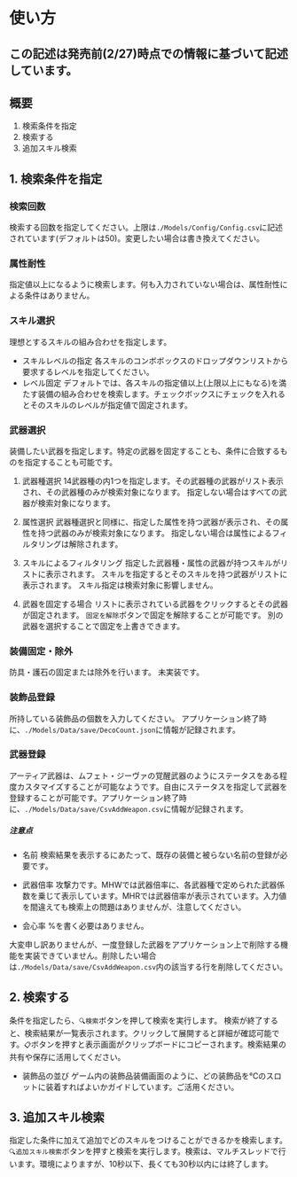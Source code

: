 # 使い方
## この記述は発売前(2/27)時点での情報に基づいて記述しています。

## 概要
1. 検索条件を指定
2. 検索する
3. 追加スキル検索

## 1. 検索条件を指定
### 検索回数
検索する回数を指定してください。上限は`./Models/Config/Config.csv`に記述されています(デフォルトは50)。変更したい場合は書き換えてください。

### 属性耐性
指定値以上になるように検索します。何も入力されていない場合は、属性耐性による条件はありません。

### スキル選択
理想とするスキルの組み合わせを指定します。
- スキルレベルの指定
各スキルのコンボボックスのドロップダウンリストから要求するレベルを指定してください。
- レベル固定
デフォルトでは、各スキルの指定値以上(上限以上にもなる)を満たす装備の組み合わせを検索します。チェックボックスにチェックを入れるとそのスキルのレベルが指定値で固定されます。

### 武器選択
装備したい武器を指定します。特定の武器を固定することも、条件に合致するものを指定することも可能です。
1. 武器種選択
14武器種の内1つを指定します。その武器種の武器がリスト表示され、その武器種のみが検索対象になります。
指定しない場合はすべての武器が検索対象になります。

2. 属性選択
武器種選択と同様に、指定した属性を持つ武器が表示され、その属性を持つ武器のみが検索対象になります。
指定しない場合は属性によるフィルタリングは解除されます。

3. スキルによるフィルタリング
指定した武器種・属性の武器が持つスキルがリストに表示されます。
スキルを指定するとそのスキルを持つ武器がリストに表示されます。
スキル指定は検索対象に影響しません。

4. 武器を固定する場合
リストに表示されている武器をクリックするとその武器が固定されます。
`固定を解除`ボタンで固定を解除することが可能です。
別の武器を選択することで固定を上書きできます。

### 装備固定・除外
防具・護石の固定または除外を行います。
未実装です。

### 装飾品登録
所持している装飾品の個数を入力してください。
アプリケーション終了時に、`./Models/Data/save/DecoCount.json`に情報が記録されます。

### 武器登録
アーティア武器は、ムフェト・ジーヴァの覚醒武器のようにステータスをある程度カスタマイズすることが可能なようです。自由にステータスを指定して武器を登録することが可能です。アプリケーション終了時に、`./Models/Data/save/CsvAddWeapon.csv`に情報が記録されます。
##### 注意点
- 名前
検索結果を表示するにあたって、既存の装備と被らない名前の登録が必要です。

- 武器倍率
攻撃力です。MHWでは武器倍率に、各武器種で定められた武器係数を乗じて表示しています。MHRでは武器倍率が表示されています。入力値を間違えても検索上の問題はありませんが、注意してください。

- 会心率
%を書く必要はありません。

大変申し訳ありませんが、一度登録した武器をアプリケーション上で削除する機能を実装できていません。削除したい場合は`./Models/Data/save/CsvAddWeapon.csv`内の該当する行を削除してください。

## 2. 検索する
条件を指定したら、`🔍検索`ボタンを押して検索を実行します。
検索が終了すると、検索結果が一覧表示されます。クリックして展開すると詳細が確認可能です。`📋`ボタンを押すと表示画面がクリップボードにコピーされます。検索結果の共有や保存に活用してください。
- 装飾品の並び
ゲーム内の装飾品装備画面のように、どの装飾品を℃のスロットに装着すればよいかガイドしています。ご活用ください。

## 3. 追加スキル検索
指定した条件に加えて追加でどのスキルをつけることができるかを検索します。
`🔍追加スキル検索`ボタンを押すと検索を実行します。検索は、マルチスレッドで行います。環境によりますが、10秒以下、長くても30秒以内には終了します。